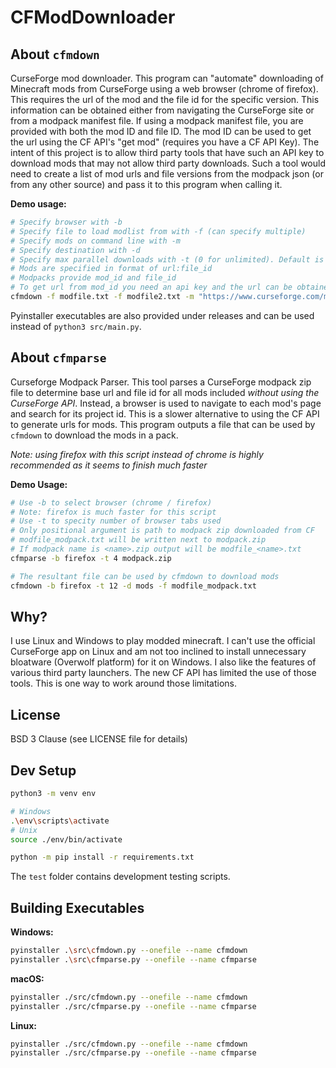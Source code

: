 # CFModDownloader

## About `cfmdown`

CurseForge mod downloader. This program can "automate" downloading of Minecraft mods from CurseForge using a web browser (chrome of firefox). This requires the url of the mod and the file id for the specific version. This information can be obtained either from navigating the CurseForge site or from a modpack manifest file. If using a modpack manifest file, you are provided with both the mod ID and file ID. The mod ID can be used to get the url using the CF API's "get mod" (requires you have a CF API Key). The intent of this project is to allow third party tools that have such an API key to download mods that may not allow third party downloads. Such a tool would need to create a list of mod urls and file versions from the modpack json (or from any other source) and pass it to this program when calling it. 


**Demo usage:**

```sh
# Specify browser with -b
# Specify file to load modlist from with -f (can specify multiple)
# Specify mods on command line with -m
# Specify destination with -d
# Specify max parallel downloads with -t (0 for unlimited). Default is 12
# Mods are specified in format of url:file_id
# Modpacks provide mod_id and file_id
# To get url from mod_id you need an api key and the url can be obtained by "getting the mod" using the CF API
cfmdown -f modfile.txt -f modfile2.txt -m "https://www.curseforge.com/minecraft/mc-mods/waystones:3515707" -b firefox -d mods -t 0
```

Pyinstaller executables are also provided under releases and can be used instead of `python3 src/main.py`.


## About `cfmparse`

Curseforge Modpack Parser. This tool parses a CurseForge modpack zip file to determine base url and file id for all mods included *without using the CurseForge API*. Instead, a browser is used to navigate to each mod's page and search for its project id. This is a slower alternative to using the CF API to generate urls for mods. This program outputs a file that can be used by `cfmdown` to download the mods in a pack.

*Note: using firefox with this script instead of chrome is highly recommended as it seems to finish much faster*

**Demo Usage:**

```sh
# Use -b to select browser (chrome / firefox)
# Note: firefox is much faster for this script
# Use -t to specity number of browser tabs used
# Only positional argument is path to modpack zip downloaded from CF
# modfile_modpack.txt will be written next to modpack.zip
# If modpack name is <name>.zip output will be modfile_<name>.txt
cfmparse -b firefox -t 4 modpack.zip

# The resultant file can be used by cfmdown to download mods
cfmdown -b firefox -t 12 -d mods -f modfile_modpack.txt
```


## Why?

I use Linux and Windows to play modded minecraft. I can't use the official CurseForge app on Linux and am not too inclined to install unnecessary bloatware (Overwolf platform) for it on Windows. I also like the features of various third party launchers. The new CF API has limited the use of those tools. This is one way to work around those limitations.


## License

BSD 3 Clause (see LICENSE file for details)


## Dev Setup

```sh
python3 -m venv env

# Windows
.\env\scripts\activate
# Unix
source ./env/bin/activate

python -m pip install -r requirements.txt
```

The `test` folder contains development testing scripts.


## Building Executables

**Windows:**

```sh
pyinstaller .\src\cfmdown.py --onefile --name cfmdown
pyinstaller .\src\cfmparse.py --onefile --name cfmparse
```

**macOS:**

```sh
pyinstaller ./src/cfmdown.py --onefile --name cfmdown
pyinstaller ./src/cfmparse.py --onefile --name cfmparse
```

**Linux:**

```sh
pyinstaller ./src/cfmdown.py --onefile --name cfmdown
pyinstaller ./src/cfmparse.py --onefile --name cfmparse
```

